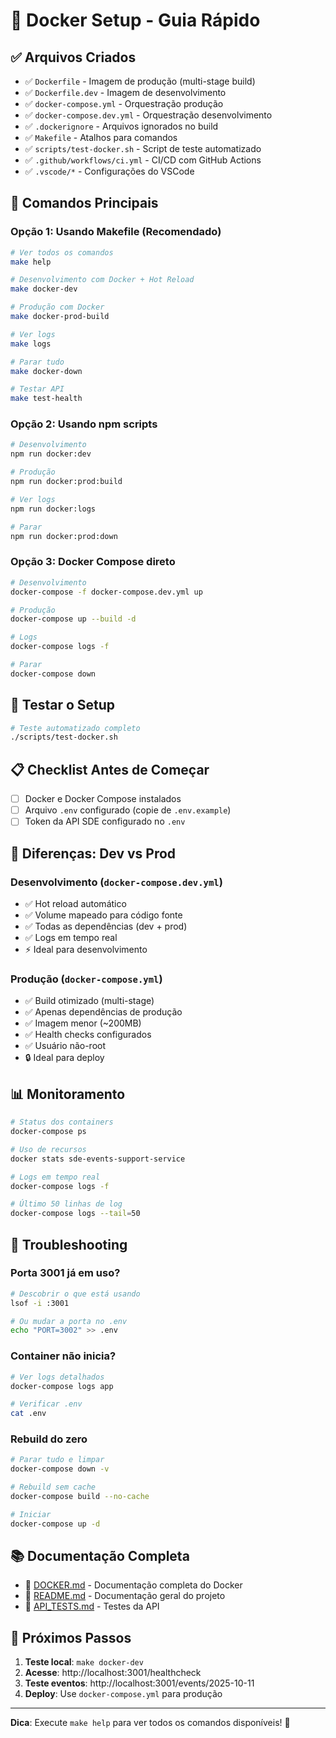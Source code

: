# 🐳 Docker Setup - Guia Rápido

## ✅ Arquivos Criados

- ✅ `Dockerfile` - Imagem de produção (multi-stage build)
- ✅ `Dockerfile.dev` - Imagem de desenvolvimento
- ✅ `docker-compose.yml` - Orquestração produção
- ✅ `docker-compose.dev.yml` - Orquestração desenvolvimento
- ✅ `.dockerignore` - Arquivos ignorados no build
- ✅ `Makefile` - Atalhos para comandos
- ✅ `scripts/test-docker.sh` - Script de teste automatizado
- ✅ `.github/workflows/ci.yml` - CI/CD com GitHub Actions
- ✅ `.vscode/*` - Configurações do VSCode

## 🚀 Comandos Principais

### Opção 1: Usando Makefile (Recomendado)

```bash
# Ver todos os comandos
make help

# Desenvolvimento com Docker + Hot Reload
make docker-dev

# Produção com Docker
make docker-prod-build

# Ver logs
make logs

# Parar tudo
make docker-down

# Testar API
make test-health
```

### Opção 2: Usando npm scripts

```bash
# Desenvolvimento
npm run docker:dev

# Produção
npm run docker:prod:build

# Ver logs
npm run docker:logs

# Parar
npm run docker:prod:down
```

### Opção 3: Docker Compose direto

```bash
# Desenvolvimento
docker-compose -f docker-compose.dev.yml up

# Produção
docker-compose up --build -d

# Logs
docker-compose logs -f

# Parar
docker-compose down
```

## 🧪 Testar o Setup

```bash
# Teste automatizado completo
./scripts/test-docker.sh
```

## 📋 Checklist Antes de Começar

- [ ] Docker e Docker Compose instalados
- [ ] Arquivo `.env` configurado (copie de `.env.example`)
- [ ] Token da API SDE configurado no `.env`

## 🎯 Diferenças: Dev vs Prod

### Desenvolvimento (`docker-compose.dev.yml`)
- ✅ Hot reload automático
- ✅ Volume mapeado para código fonte
- ✅ Todas as dependências (dev + prod)
- ✅ Logs em tempo real
- ⚡ Ideal para desenvolvimento

### Produção (`docker-compose.yml`)
- ✅ Build otimizado (multi-stage)
- ✅ Apenas dependências de produção
- ✅ Imagem menor (~200MB)
- ✅ Health checks configurados
- ✅ Usuário não-root
- 🔒 Ideal para deploy

## 📊 Monitoramento

```bash
# Status dos containers
docker-compose ps

# Uso de recursos
docker stats sde-events-support-service

# Logs em tempo real
docker-compose logs -f

# Último 50 linhas de log
docker-compose logs --tail=50
```

## 🔧 Troubleshooting

### Porta 3001 já em uso?
```bash
# Descobrir o que está usando
lsof -i :3001

# Ou mudar a porta no .env
echo "PORT=3002" >> .env
```

### Container não inicia?
```bash
# Ver logs detalhados
docker-compose logs app

# Verificar .env
cat .env
```

### Rebuild do zero
```bash
# Parar tudo e limpar
docker-compose down -v

# Rebuild sem cache
docker-compose build --no-cache

# Iniciar
docker-compose up -d
```

## 📚 Documentação Completa

- 📖 [DOCKER.md](DOCKER.md) - Documentação completa do Docker
- 📖 [README.md](README.md) - Documentação geral do projeto
- 📖 [API_TESTS.md](API_TESTS.md) - Testes da API

## 🎉 Próximos Passos

1. **Teste local**: `make docker-dev`
2. **Acesse**: http://localhost:3001/healthcheck
3. **Teste eventos**: http://localhost:3001/events/2025-10-11
4. **Deploy**: Use `docker-compose.yml` para produção

---

**Dica**: Execute `make help` para ver todos os comandos disponíveis! 🚀
